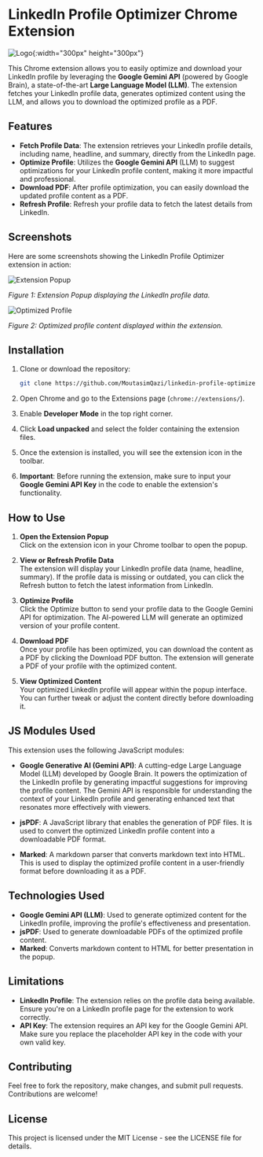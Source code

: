 # LinkedIn Profile Optimizer Chrome Extension

![Logo](Images/LinkedIn_Profile_Optimizer.png){:width="300px" height="300px"}

This Chrome extension allows you to easily optimize and download your LinkedIn profile by leveraging the **Google Gemini API** (powered by Google Brain), a state-of-the-art **Large Language Model (LLM)**. The extension fetches your LinkedIn profile data, generates optimized content using the LLM, and allows you to download the optimized profile as a PDF.

## Features

- **Fetch Profile Data**: The extension retrieves your LinkedIn profile details, including name, headline, and summary, directly from the LinkedIn page.
- **Optimize Profile**: Utilizes the **Google Gemini API** (LLM) to suggest optimizations for your LinkedIn profile content, making it more impactful and professional.
- **Download PDF**: After profile optimization, you can easily download the updated profile content as a PDF.
- **Refresh Profile**: Refresh your profile data to fetch the latest details from LinkedIn.

## Screenshots

Here are some screenshots showing the LinkedIn Profile Optimizer extension in action:

![Extension Popup](Images/screenshot1.png)

*Figure 1: Extension Popup displaying the LinkedIn profile data.*

![Optimized Profile](Images/screenshot2.png)

*Figure 2: Optimized profile content displayed within the extension.*

## Installation

1. Clone or download the repository:
   ```bash
   git clone https://github.com/MoutasimQazi/linkedin-profile-optimizer


2. Open Chrome and go to the Extensions page (`chrome://extensions/`).

3. Enable **Developer Mode** in the top right corner.

4. Click **Load unpacked** and select the folder containing the extension files.

5. Once the extension is installed, you will see the extension icon in the toolbar.

6. **Important**: Before running the extension, make sure to input your **Google Gemini API Key** in the code to enable the extension's functionality.

## How to Use

1. **Open the Extension Popup**  
   Click on the extension icon in your Chrome toolbar to open the popup.

2. **View or Refresh Profile Data**  
   The extension will display your LinkedIn profile data (name, headline, summary). If the profile data is missing or outdated, you can click the Refresh button to fetch the latest information from LinkedIn.

3. **Optimize Profile**  
   Click the Optimize button to send your profile data to the Google Gemini API for optimization. The AI-powered LLM will generate an optimized version of your profile content.

4. **Download PDF**  
   Once your profile has been optimized, you can download the content as a PDF by clicking the Download PDF button. The extension will generate a PDF of your profile with the optimized content.

5. **View Optimized Content**  
   Your optimized LinkedIn profile will appear within the popup interface. You can further tweak or adjust the content directly before downloading it.

## JS Modules Used

This extension uses the following JavaScript modules:

- **Google Generative AI (Gemini API)**: A cutting-edge Large Language Model (LLM) developed by Google Brain. It powers the optimization of the LinkedIn profile by generating impactful suggestions for improving the profile content. The Gemini API is responsible for understanding the context of your LinkedIn profile and generating enhanced text that resonates more effectively with viewers.
  
- **jsPDF**: A JavaScript library that enables the generation of PDF files. It is used to convert the optimized LinkedIn profile content into a downloadable PDF format.

- **Marked**: A markdown parser that converts markdown text into HTML. This is used to display the optimized profile content in a user-friendly format before downloading it as a PDF.

## Technologies Used

- **Google Gemini API (LLM)**: Used to generate optimized content for the LinkedIn profile, improving the profile's effectiveness and presentation.
- **jsPDF**: Used to generate downloadable PDFs of the optimized profile content.
- **Marked**: Converts markdown content to HTML for better presentation in the popup.

## Limitations

- **LinkedIn Profile**: The extension relies on the profile data being available. Ensure you're on a LinkedIn profile page for the extension to work correctly.
- **API Key**: The extension requires an API key for the Google Gemini API. Make sure you replace the placeholder API key in the code with your own valid key.

## Contributing

Feel free to fork the repository, make changes, and submit pull requests. Contributions are welcome!

## License

This project is licensed under the MIT License - see the LICENSE file for details.
